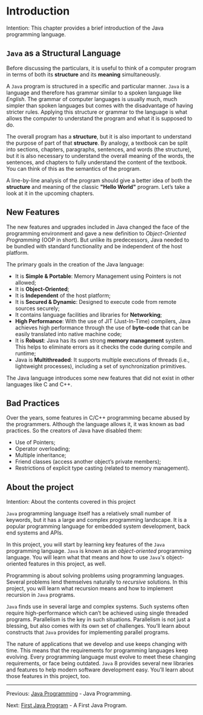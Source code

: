 # Introduction

Intention: This chapter provides a brief introduction of the Java programming language.

## `Java` as a Structural Language

Before discussing the particulars, it is useful to think of a computer program in terms of both its <b>structure</b> and 
its <b>meaning</b> simultaneously.

A `Java` program is structured in a specific and particular manner. `Java` is a language and therefore has 
grammar similar to a spoken language like <i>English</i>. 
The grammar of computer languages is usually much, much simpler than spoken languages but comes with the disadvantage of 
having stricter rules. Applying this structure or grammar to the language is what allows the computer to understand 
the program and what it is supposed to do.

The overall program has a <b>structure</b>, but it is also important to understand the purpose of part of that 
<b>structure</b>. By analogy, a textbook can be split into sections, chapters, paragraphs, sentences, 
and words (the structure), but it is also necessary to understand the overall meaning of the words, the sentences, 
and chapters to fully understand the content of the textbook. You can think of this as the semantics of the program.

A line-by-line analysis of the program should give a better idea of both the <b>structure</b> and meaning of 
the classic <b>"Hello World"</b> program. Let’s take a look at it in the upcoming chapters.

## New Features

The new features and upgrades included in Java changed the face of the programming environment and gave a new definition 
to <i>Object-Oriented Programming</i> (OOP in short). But unlike its predecessors, Java needed to be bundled with standard 
functionality and be independent of the host platform.

The primary goals in the creation of the Java language:

- It is <b>Simple & Portable</b>: Memory Management using Pointers is not allowed;
- It is <b>Object-Oriented</b>;
- It is <b>Independent</b> of the host platform;
- It is <b>Secured & Dynamic</b>: Designed to execute code from remote sources securely;
- It contains language facilities and libraries for <b>Networking</b>;
- <b>High Performance</b>: With the use of JIT (Just-In-Time) compilers, Java achieves high performance through the use of 
  <b>byte-code</b> that can be easily translated into native machine code;
- It is <b>Robust</b>: Java has its own strong <b>memory management</b> system. This helps to eliminate errors as it 
  checks the code during compile and runtime;
- Java is <b>Multithreaded</b>: It supports multiple executions of threads (i.e., lightweight processes), 
  including a set of synchronization primitives.
  
The Java language introduces some new features that did not exist in other languages like C and C++.

## Bad Practices

Over the years, some features in C/C++ programming became abused by the programmers. Although the language allows it, 
it was known as bad practices. So the creators of Java have disabled them:

- Use of Pointers;
- Operator overloading;
- Multiple inheritance;
- Friend classes (access another object’s private members);
- Restrictions of explicit type casting (related to memory management).

## About the project

Intention: About the contents covered in this project

`Java` programming language itself has a relatively small number of keywords, but it has a large and complex 
programming landscape. It is a popular programming language for embedded system development, back end systems and APIs.

In this project, you will start by learning key features of the `Java` programming language. `Java` is known as 
an <i>object-oriented</i> programming language. You will learn what that means and how to use `Java`'s 
object-oriented features in this project, as well.

Programming is about solving problems using programming languages. Several problems lend themselves naturally 
to <i>recursive</i> solutions. In this project, you will learn what recursion means and how to implement recursion in 
`Java` programs.

`Java` finds use in several large and complex systems. Such systems often require high-performance which can’t be 
achieved using single threaded programs. Parallelism is the key in such situations. Parallelism is not just a blessing, 
but also comes with its own set of challenges. You’ll learn about constructs that `Java` provides for implementing 
parallel programs.

The nature of applications that we develop and use keeps changing with time. This means that the requirements 
for programming languages keep evolving. Every programming language must evolve to meet these changing requirements, 
or face being outdated. `Java` 8 provides several new libraries and features to help modern software development easy. 
You’ll learn about those features in this project, too.

<hr>

Previous: [Java Programming](../../README.md "Java Programming") - Java Programming.

Next: [First Java Program](first-program.md "First Java Program") - A First Java Program.